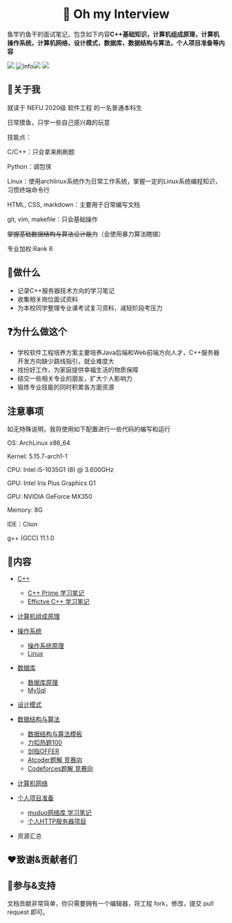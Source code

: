 <h1 align="center">📔 Oh my Interview</h1>
<div align="left">
<p>
鱼竿钓鱼干的面试笔记，包含如下内容<strong>C++基础知识，计算机组成原理，计算机操作系统，计算机网络，设计模式，数据库，数据结构与算法，个人项目准备等内容</strong>
</p>
    </div> 


[![](https://img.shields.io/badge/OS-Arch%20Linux-33aadd?style=flat-square&logo=arch-linux&logoColor=ffffff)](https://www.archlinux.org/) 
![info](https://img.shields.io/badge/Languae-C%2B%2B-green)![](https://img.shields.io/badge/Languae-markdown-orange)
![](https://img.shields.io/badge/Tools-Typora-blue)



## 🧒关于我

就读于 NEFU 2020级 软件工程  的一名普通本科生

日常摸鱼，只学一些自己感兴趣的玩意

技能点：

C/C++：只会拿来刷刷题

Python：调包侠

Linux：使用archlinux系统作为日常工作系统，掌握一定的Linux系统编程知识，习惯终端命令行

HTML,  CSS, markdown：主要用于日常编写文档

git, vim, makefile：只会基础操作

~~掌握基础数据结构与算法设计能力~~（会使用暴力算法瞎搞）

专业加权:Rank 6



## 📝做什么

* 记录C++服务器技术方向的学习笔记
* 收集相关岗位面试资料
* 为本校同学整理专业课考试复习资料，减轻阶段考压力



## ❓为什么做这个

* 学校软件工程培养方案主要培养Java后端和Web前端方向人才，C++服务器开发方向缺少路线指引，就业难度大
* 找份好工作，为家庭提供幸福生活的物质保障
* 结交一些相关专业的朋友，扩大个人影响力
* 锻炼专业技能的同时积累各方面资源



## 注意事项

如无特殊说明，我将使用如下配置进行一些代码的编写和运行

OS: ArchLinux  x86_64

Kernel: 5.15.7-arch1-1

CPU: Intel i5-1035G1 (8) @ 3.600GHz

GPU: Intel Iris Plus Graphics G1

GPU: NVIDIA GeForce MX350

Memory: 8G

IDE：Clion

g++ (GCC) 11.1.0



## 📒内容

* [C++](C++/)

  * [C++ Prime 学习笔记](C++/C++prime)
  * [Effictve C++ 学习笔记]()

* [计算机组成原理](zh-cn/guide)

* [操作系统]()

  * [操作系统原理]()
  * [Linux]()

* [数据库]()

  * [数据库原理]()
  * [MySql]()

* [设计模式]()

* [数据结构与算法]()

  * [数据结构与算法模板](数据结构与算法据结构与算法模板)
  * [力扣热题100]()
  * [剑指OFFER]()
  * [Atcoder题解 竞赛向]()
  * [Codeforces题解 竞赛向]()

* [计算机网络]()

* [个人项目准备]()

  * [muduo网络库 学习笔记]()
  * [个人HTTP服务器项目]()

* 资源汇总

	

	



## ❤️致谢&贡献者们



## 📌参与&支持

文档贡献非常简单，你只需要拥有一个编辑器，将工程 fork，修改，提交 pull request 即可。

